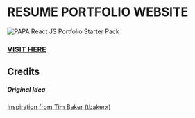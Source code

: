 # RESUME PORTFOLIO WEBSITE

![PAPA React JS Portfolio Starter Pack](resume-screenshot.jpg?raw=true "PAPA React JS Portfolio Stater Pack ")

### <a href="https://altaf53.github.io/">VISIT HERE</a>



## Credits

##### Original Idea

<a href="https://github.com/tbakerx/react-resume-template/blob/master/README.md">Inspiration from Tim Baker (tbakerx)</a>
